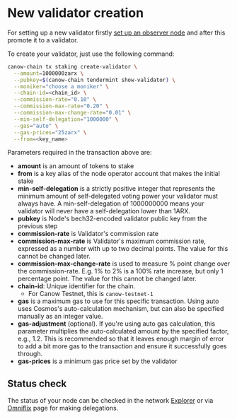# New validator creation

For setting up a new validator firstly [set up an observer node](canow-node-installation.md) and after this promote it to a validator.

To create your validator, just use the following command:

```bash
canow-chain tx staking create-validator \
  --amount=1000000zarx \
  --pubkey=$(canow-chain tendermint show-validator) \
  --moniker="choose a moniker" \
  --chain-id=<chain_id> \
  --commission-rate="0.10" \
  --commission-max-rate="0.20" \
  --commission-max-change-rate="0.01" \
  --min-self-delegation="1000000" \
  --gas="auto" \
  --gas-prices="25zarx" \
  --from=<key_name>
```

Parameters required in the transaction above are:

- **amount** is an amount of tokens to stake
- **from** is a key alias of the node operator account that makes the initial stake
- **min-self-delegation** is a strictly positive integer that represents the minimum amount of self-delegated voting power your validator must always have. A min-self-delegation of 1000000000 means your validator will never have a self-delegation lower than 1ARX.
- **pubkey** is Node's bech32-encoded validator public key from the previous step
- **commission-rate** is Validator's commission rate
- **commission-max-rate** is Validator's maximum commission rate, expressed as a number with up to two decimal points. The value for this cannot be changed later.
- **commission-max-change-rate** is used to measure % point change over the commission-rate. E.g. 1% to 2% is a 100% rate increase, but only 1 percentage point. The value for this cannot be changed later.
- **chain-id**: Unique identifier for the chain.
  - For Canow Testnet, this is `canow-testnet-1`
- **gas** is a maximum gas to use for this specific transaction. Using auto uses Cosmos's auto-calculation mechanism, but can also be specified manually as an integer value.
- **gas-adjustment** (optional). If you're using auto gas calculation, this parameter multiplies the auto-calculated amount by the specified factor, e.g., 1.2. This is recommended so that it leaves enough margin of error to add a bit more gas to the transaction and ensure it successfully goes through.
- **gas-prices** is a minimum gas price set by the validator

## Status check

The status of your node can be checked in the network [Explorer](https://explorer.testnet.canowchain.com/desmos) or via [Omniflix](https://omniflix.testnet.canowchain.com) page for making delegations.
